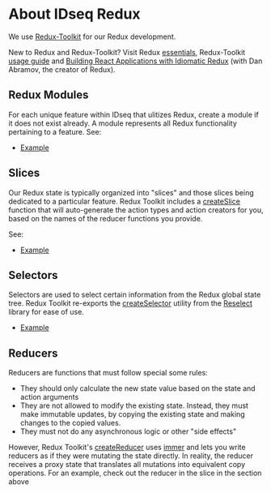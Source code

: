 # About IDseq Redux

We use [Redux-Toolkit](https://redux-toolkit.js.org/) for our Redux development.

New to Redux and Redux-Toolkit? Visit Redux [essentials](https://redux.js.org/tutorials/essentials/part-1-overview-concepts), Redux-Toolkit [usage guide](https://redux-toolkit.js.org/usage/usage-guide) and [Building React Applications with Idiomatic Redux](https://egghead.io/courses/building-react-applications-with-idiomatic-redux) (with Dan Abramov, the creator of Redux).

## Redux Modules

For each unique feature within IDseq that ulitizes Redux, create a module if it does not exist already. A module represents all Redux functionality pertaining to a feature. See:

- [Example](https://github.com/chanzuckerberg/czid-web-private/blob/main/app/assets/src/redux/modules/discovery)

## Slices

Our Redux state is typically organized into "slices" and those slices being dedicated to a particular feature. Redux Toolkit includes a [createSlice](https://redux-toolkit.js.org/usage/usage-guide#creating-slices-of-state) function that will auto-generate the action types and action creators for you, based on the names of the reducer functions you provide.

See:

- [Example](https://github.com/chanzuckerberg/czid-web-private/blob/main/app/assets/src/redux/modules/discovery/slice.js)

## Selectors

Selectors are used to select certain information from the Redux global state tree. Redux Toolkit re-exports the [createSelector](https://redux-toolkit.js.org/api/createSelector) utility from the [Reselect](https://github.com/reduxjs/reselect) library for ease of use.

- [Example](https://github.com/chanzuckerberg/czid-web-private/blob/main/app/assets/src/redux/modules/discovery/selectors.js)

## Reducers

Reducers are functions that must follow special some rules:

- They should only calculate the new state value based on the state and action arguments
- They are not allowed to modify the existing state. Instead, they must make immutable updates, by copying the existing state and making changes to the copied values.
- They must not do any asynchronous logic or other "side effects"

However, Redux Toolkit's [createReducer](https://redux-toolkit.js.org/api/createReducer#overview) uses [immer](https://github.com/immerjs/immer) and lets you write reducers as if they were mutating the state directly. In reality, the reducer receives a proxy state that translates all mutations into equivalent copy operations. For an example, check out the reducer in the slice in the section above
